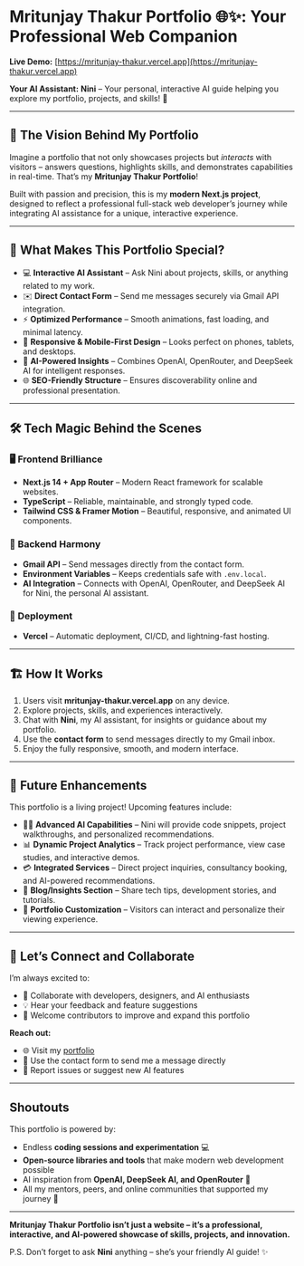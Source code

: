 # Mritunjay Thakur Portfolio 🌐✨: Your Professional Web Companion  

**Live Demo:** [https://mritunjay-thakur.vercel.app](https://mritunjay-thakur.vercel.app)  

**Your AI Assistant:** **Nini** – Your personal, interactive AI guide helping you explore my portfolio, projects, and skills! 🤖  

---

## 🎯 The Vision Behind My Portfolio  

Imagine a portfolio that not only showcases projects but *interacts* with visitors – answers questions, highlights skills, and demonstrates capabilities in real-time. That’s my **Mritunjay Thakur Portfolio**!  

Built with passion and precision, this is my **modern Next.js project**, designed to reflect a professional full-stack web developer’s journey while integrating AI assistance for a unique, interactive experience.  

---

## 🌟 What Makes This Portfolio Special?  

- 💻 **Interactive AI Assistant** – Ask Nini about projects, skills, or anything related to my work.  
- ✉️ **Direct Contact Form** – Send me messages securely via Gmail API integration.  
- ⚡ **Optimized Performance** – Smooth animations, fast loading, and minimal latency.  
- 📱 **Responsive & Mobile-First Design** – Looks perfect on phones, tablets, and desktops.  
- 🤖 **AI-Powered Insights** – Combines OpenAI, OpenRouter, and DeepSeek AI for intelligent responses.  
- 🌐 **SEO-Friendly Structure** – Ensures discoverability online and professional presentation.  

---

## 🛠️ Tech Magic Behind the Scenes  

### 🖥️ Frontend Brilliance  
- **Next.js 14 + App Router** – Modern React framework for scalable websites.  
- **TypeScript** – Reliable, maintainable, and strongly typed code.  
- **Tailwind CSS & Framer Motion** – Beautiful, responsive, and animated UI components.  

### 🔧 Backend Harmony  
- **Gmail API** – Send messages directly from the contact form.  
- **Environment Variables** – Keeps credentials safe with `.env.local`.  
- **AI Integration** – Connects with OpenAI, OpenRouter, and DeepSeek AI for Nini, the personal AI assistant.  

### 🚀 Deployment  
- **Vercel** – Automatic deployment, CI/CD, and lightning-fast hosting.  

---

## 🏗️ How It Works  

1. Users visit **mritunjay-thakur.vercel.app** on any device.  
2. Explore projects, skills, and experiences interactively.  
3. Chat with **Nini**, my AI assistant, for insights or guidance about my portfolio.  
4. Use the **contact form** to send messages directly to my Gmail inbox.  
5. Enjoy the fully responsive, smooth, and modern interface.  

---

## 🔮 Future Enhancements  

This portfolio is a living project! Upcoming features include:  
- 🧑‍💻 **Advanced AI Capabilities** – Nini will provide code snippets, project walkthroughs, and personalized recommendations.  
- 📊 **Dynamic Project Analytics** – Track project performance, view case studies, and interactive demos.  
- 💳 **Integrated Services** – Direct project inquiries, consultancy booking, and AI-powered recommendations.  
- 📰 **Blog/Insights Section** – Share tech tips, development stories, and tutorials.  
- 🌟 **Portfolio Customization** – Visitors can interact and personalize their viewing experience.  

---

## 💌 Let’s Connect and Collaborate  

I’m always excited to:  
- 🤝 Collaborate with developers, designers, and AI enthusiasts  
- 💡 Hear your feedback and feature suggestions  
- 🌟 Welcome contributors to improve and expand this portfolio  

**Reach out:**  
- 🌐 Visit my [portfolio](https://mritunjay-thakur.vercel.app)  
- 📧 Use the contact form to send me a message directly  
- 🐛 Report issues or suggest new AI features  

---

## Shoutouts  

This portfolio is powered by:  
- Endless **coding sessions and experimentation** 💻  
- **Open-source libraries and tools** that make modern web development possible  
- AI inspiration from **OpenAI, DeepSeek AI, and OpenRouter** 🤖  
- All my mentors, peers, and online communities that supported my journey 🚀  

---

**Mritunjay Thakur Portfolio isn’t just a website – it’s a professional, interactive, and AI-powered showcase of skills, projects, and innovation.**  

P.S. Don’t forget to ask **Nini** anything – she’s your friendly AI guide! ✨
